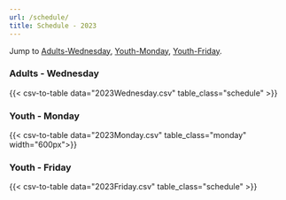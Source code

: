 ```yaml
---
url: /schedule/
title: Schedule - 2023
---
```


Jump to [Adults-Wednesday](#adults---wednesday), [Youth-Monday](#youth---monday), [Youth-Friday](#youth---friday).

### Adults - Wednesday
{{< csv-to-table data="2023Wednesday.csv" table_class="schedule" >}}

### Youth - Monday
{{< csv-to-table data="2023Monday.csv" table_class="monday" width="600px">}}

### Youth - Friday
{{< csv-to-table data="2023Friday.csv" table_class="schedule" >}}


<style>
.schedule td:nth-child(4) { text-align:center; }
.schedule td:nth-child(5) { text-align:center; }
.monday td:nth-child(3) { text-align:center; }
</style>